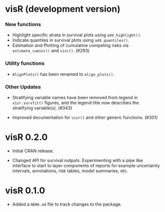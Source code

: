 # visR (development version)

### New functions
* Highlight specific strata in survival plots using `add_highlight()`.
* Indicate quantiles in survival plots using `add_quantiles()`.
* Estimation and Plotting of cumulative competing risks via `estimate_cuminc()` and `visr()`. (#293)

### Utility functions
* `AlignPlots()` has been renamed to `align_plots()`.

### Other Updates
* Stratifying variable names have been removed from legend in `visr.survfit()` figures, and the legend title now describes the stratifying variable(s). (#343)

* Improved documentation for `visr()` and other generic functions. (#301)

# visR 0.2.0

* Initial CRAN release. 

* Changed API for survival outputs. Experimenting with a pipe like interface to start to layer components of reports for example uncertainty intervals, annotations, risk tables, model summaries, etc. 


# visR 0.1.0

* Added a `NEWS.md` file to track changes to the package.
